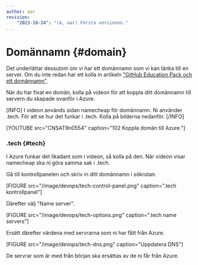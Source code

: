 ```yaml
---
author: aar
revision:
    "2023-10-24": "(A, aar) Första versionen."
...
```

Domännamn {#domain}
=======================

Det underlättar dessutom om vi har ett domännamn som vi kan länka till en server. Om du inte redan har ett kolla in artikeln ["GitHub Education Pack och ett domännamn"](kunskap/github-education-pack-och-doman-namn).

När du har fixat en domän, kolla på videon för att koppla ditt domännamn till servern du skapade ovanför i Azure.

[INFO]
I videon används sidan namecheap för domännamn. Ni använder .tech. För att se hur det funkar i .tech. Kolla på bilderna nedanför.
[/INFO]

[YOUTUBE src="CNSAT9n0554" caption="102 Koppla domän till Azure."]

### .tech {#tech}

I Azure funkar det likadant som i videon, så kolla på den. När videon visar namecheap ska ni göra samma sak i .tech.

Gå till kontrollpanelen och skriv in ditt domännamn i sökrutan.

[FIGURE src="/image/devops/tech-control-panel.png" caption=".tech kontrollpanel"]

Därefter välj "Name server".

[FIGURE src="/image/devops/tech-options.png" caption=".tech name servers"]

Ersätt därefter värdena med servrarna som ni har fått från Azure.

[FIGURE src="/image/devops/tech-dns.png" caption="Uppdatera DNS"]

De servrar som är med från början ska ersättas av de ni får från Azure.